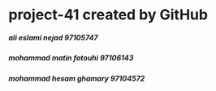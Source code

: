 
# project-41 created by GitHub 


<h5>ali eslami nejad 97105747</h5>
<h5>mohammad matin fotouhi 97106143</h5>
<h5>mohammad hesam ghamary 97104572</h5>
